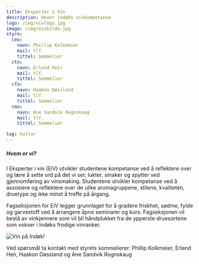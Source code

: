 ```yaml
---
title: Eksperter i Vin
description: Hever indøks vinkompetanse
logo: /img/eivlogo.jpg
image: /img/eivbilde.jpg
styre:
  ceo:
    navn: Phillip Kolkmeier
    mail: tlf.
    tittel: Sommelier
  cto:
    navn: Erlend Heir
    mail: tlf.
    tittel: Sommelier
  cfo:
    navn: Haakon Døssland
    mail: tlf.
    tittel: Sommelier
  cmo:
    navn: Ane Sandvik Rognskaug
    mail: tlf.
    tittel: Sommelier

tag: kultur
---
```


##### Hvem er vi?

I Eksperter i vin (EiV) utvikler studentene kompetanse ved å reflektere over og lære å sette ord på det vi ser, lukter, smaker og spytter ved gjennomføring av vinsmaking. Studentene utvikler kompetanse ved å assosiere og reflektere over de ulike aromagruppene, stilene, kvaliteten, druetype og ikke minst å treffe på årgang.

Fagseksjonen for EiV legger grunnlaget for å gradere friskhet, sødme, fylde og garvestoff ved å arrangere åpne seminarer og kurs. Fagseksjonen vil bestå av vinkjennere som vil bli håndplukket fra de ypperste druesortene som vokser i Indøks frodige vinranker.

![Vin på Indøk!](/img/eivbilde.jpg)

Ved spørsmål ta kontakt med styrets sommelierer:
Phillip Kolkmeier, Erlend Heir, Haakon Døssland og Ane Sandvik Rognskaug
